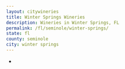 ```yaml
---
layout: citywineries
title: Winter Springs Wineries
description: Wineries in Winter Springs, FL
permalink: /fl/seminole/winter-springs/
state: fl
county: seminole
city: winter springs
---
```

-
